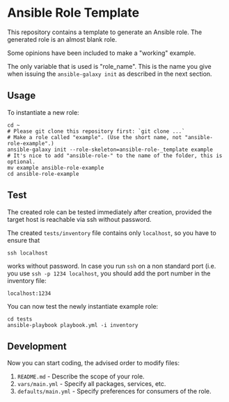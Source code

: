 # Ansible Role Template

This repository contains a template to generate an Ansible role. The generated role is an almost blank role.

Some opinions have been included to make a "working" example.

The only variable that is used is "role_name". This is the name you give when issuing the `ansible-galaxy init` as described in the next section.

## Usage

To instantiate a new role:

```shell
cd ~
# Please git clone this repository first: `git clone ...`
# Make a role called "example". (Use the short name, not "ansible-role-example".)
ansible-galaxy init --role-skeleton=ansible-role-_template example
# It's nice to add "ansible-role-" to the name of the folder, this is optional.
mv example ansible-role-example
cd ansible-role-example
```

## Test

The created role can be tested immediately after creation, provided the target host is reachable 
via ssh without password. 

The created `tests/inventory` file contains only `localhost`, so you have to ensure that 

```shell
ssh localhost
```

works without password. In case you run `ssh` on a non standard port (i.e. you use `ssh -p 1234 localhost`, 
you should add the port number in the inventory file:

```
localhost:1234
```

You can now test the newly instantiate example role:

```shell
cd tests
ansible-playbook playbook.yml -i inventory
```

## Development

Now you can start coding, the advised order to modify files:

1. `README.md` - Describe the scope of your role.
2. `vars/main.yml` - Specify all packages, services, etc.
3. `defaults/main.yml` - Specify preferences for consumers of the role.

